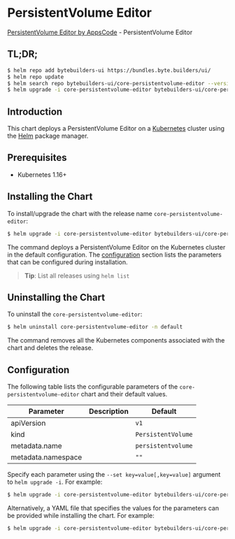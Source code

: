 # PersistentVolume Editor

[PersistentVolume Editor by AppsCode](https://byte.builders) - PersistentVolume Editor

## TL;DR;

```bash
$ helm repo add bytebuilders-ui https://bundles.byte.builders/ui/
$ helm repo update
$ helm search repo bytebuilders-ui/core-persistentvolume-editor --version=v0.4.15
$ helm upgrade -i core-persistentvolume-editor bytebuilders-ui/core-persistentvolume-editor -n default --create-namespace --version=v0.4.15
```

## Introduction

This chart deploys a PersistentVolume Editor on a [Kubernetes](http://kubernetes.io) cluster using the [Helm](https://helm.sh) package manager.

## Prerequisites

- Kubernetes 1.16+

## Installing the Chart

To install/upgrade the chart with the release name `core-persistentvolume-editor`:

```bash
$ helm upgrade -i core-persistentvolume-editor bytebuilders-ui/core-persistentvolume-editor -n default --create-namespace --version=v0.4.15
```

The command deploys a PersistentVolume Editor on the Kubernetes cluster in the default configuration. The [configuration](#configuration) section lists the parameters that can be configured during installation.

> **Tip**: List all releases using `helm list`

## Uninstalling the Chart

To uninstall the `core-persistentvolume-editor`:

```bash
$ helm uninstall core-persistentvolume-editor -n default
```

The command removes all the Kubernetes components associated with the chart and deletes the release.

## Configuration

The following table lists the configurable parameters of the `core-persistentvolume-editor` chart and their default values.

|     Parameter      | Description |            Default            |
|--------------------|-------------|-------------------------------|
| apiVersion         |             | <code>v1</code>               |
| kind               |             | <code>PersistentVolume</code> |
| metadata.name      |             | <code>persistentvolume</code> |
| metadata.namespace |             | <code>""</code>               |


Specify each parameter using the `--set key=value[,key=value]` argument to `helm upgrade -i`. For example:

```bash
$ helm upgrade -i core-persistentvolume-editor bytebuilders-ui/core-persistentvolume-editor -n default --create-namespace --version=v0.4.15 --set apiVersion=v1
```

Alternatively, a YAML file that specifies the values for the parameters can be provided while
installing the chart. For example:

```bash
$ helm upgrade -i core-persistentvolume-editor bytebuilders-ui/core-persistentvolume-editor -n default --create-namespace --version=v0.4.15 --values values.yaml
```
